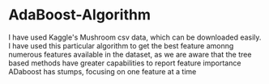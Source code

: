 # AdaBoost-Algorithm
I have used Kaggle's Mushroom csv data, which can be downloaded easily. 
I have used this particular algorithm to get the best feature amonng numerous features available in the dataset, as we are aware that the tree based methods have greater capabilities to report feature importance
ADaboost has stumps, focusing on one feature at a time
